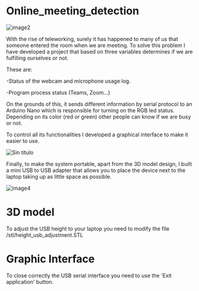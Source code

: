 # Online_meeting_detection
![image2](https://user-images.githubusercontent.com/95103811/217067436-ee1c9319-b0db-4db5-a71d-d523c57d06ed.jpeg)

With the rise of teleworking, surely it has happened to many of us that someone entered the room when we are meeting. To solve this problem I have developed a project that based on three variables determines if we are fulfilling ourselves or not. 

These are:

-Status of the webcam and microphone usage log.

-Program process status (Teams, Zoom...) 

On the grounds of this, it sends different information by serial protocol to an Arduino Nano which is responsible for turning on the RGB led status. Depending on its color (red or green) other people can know if we are busy or not.

To control all its functionalities I developed a graphical interface to make it easier to use.

![Sin título](https://user-images.githubusercontent.com/95103811/217067373-2e209f02-bce8-48a6-9e99-d7db2db8301b.png)

Finally, to make the system portable, apart from the 3D model design, I built a mini USB to USB adapter that allows you to place the device next to the laptop taking up as little space as possible.

![image4](https://user-images.githubusercontent.com/95103811/217067442-f14913fb-cbb6-4239-bce5-78e2bec0c499.jpeg)

# 3D model
To adjust the USB height to your laptop you need to modify the file /stl/height_usb_adjustment.STL
# Graphic Interface
To close correctly the USB serial interface you need to use the 'Exit application' button.



